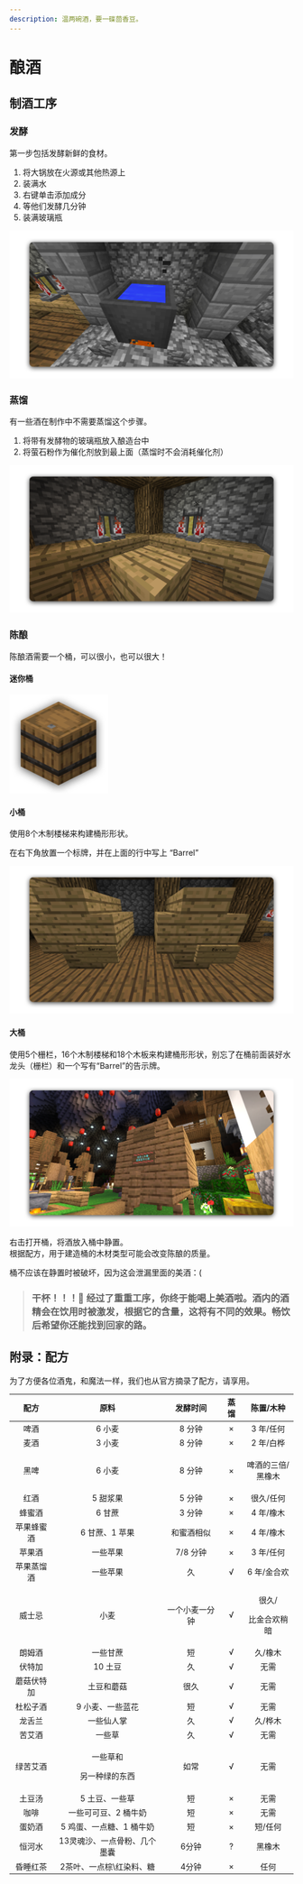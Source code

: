 ```yaml
---
description: 温两碗酒，要一碟茴香豆。
---
```


# 酿酒

## 制酒工序

### 发酵

第一步包括发酵新鲜的食材。

1. 将大锅放在火源或其他热源上
2. 装满水
3. 右键单击添加成分
4. 等他们发酵几分钟
5. 装满玻璃瓶

![如果你想知道配料发酵的时间，可以使用时钟右键大锅查看。](../../.gitbook/assets/1.png)

### 蒸馏

有一些酒在制作中不需要蒸馏这个步骤。

1. 将带有发酵物的玻璃瓶放入酿造台中
2. 将萤石粉作为催化剂放到最上面（蒸馏时不会消耗催化剂）

![](../../.gitbook/assets/2.png)

### 陈酿

陈酿酒需要一个桶，可以很小，也可以很大！

#### 迷你桶

![迷你桶可以用于一些啤酒的陈酿， 只需制作和放置酒桶，然后将啤酒装好放进去即可。](../../.gitbook/assets/mini.png)

#### 小桶

使用8个木制楼梯来构建桶形形状。

在右下角放置一个标牌，并在上面的行中写上 “Barrel”

![创造成功会提示“木桶已创造”。](../../.gitbook/assets/3.png)

#### 大桶

使用5个栅栏，16个木制楼梯和18个木板来构建桶形形状，别忘了在桶前面装好水龙头（栅栏）和一个写有“Barrel”的告示牌。

![创造成功会提示“木桶已创造”。](../../.gitbook/assets/4.png)

右击打开桶，将酒放入桶中静置。\
根据配方，用于建造桶的木材类型可能会改变陈酿的质量。

桶不应该在静置时被破坏，因为这会泄漏里面的美酒：(

> ### 干杯！！！:beers: 经过了重重工序，你终于能喝上美酒啦。酒内的酒精会在饮用时被激发，根据它的含量，这将有不同的效果。畅饮后希望你还能找到回家的路。

## 附录：配方

为了方便各位酒鬼，和魔法一样，我们也从官方摘录了配方，请享用。

|   配方  |             原料            |   发酵时间  |  蒸馏 |          陈置/木种          |
| :---: | :-----------------------: | :-----: | :-: | :---------------------: |
|   啤酒  |            6 小麦           |   8 分钟  |  ×  |          3 年/任何         |
|   麦酒  |            3 小麦           |   8 分钟  |  ×  |          2 年/白桦         |
|   黑啤  |            6 小麦           |   8 分钟  |  ×  |   <p>啤酒的三倍/<br>黑橡木</p>  |
|   红酒  |           5 甜浆果           |   5 分钟  |  ×  |          很久/任何          |
|  蜂蜜酒  |            6 甘蔗           |   3 分钟  |  ×  |          4 年/橡木         |
| 苹果蜂蜜酒 |         6 甘蔗、1 苹果         |  和蜜酒相似  |  ×  |          4 年/橡木         |
|  苹果酒  |            一些苹果           |  7/8 分钟 |  ×  |          3 年/任何         |
| 苹果蒸馏酒 |            一些苹果           |    久    |  √  |         6 年/金合欢         |
|  威士忌  |             小麦            | 一个小麦一分钟 |  √  | <p>很久/</p><p>比金合欢稍暗</p> |
|  朗姆酒  |            一些甘蔗           |    短    |  √  |           久/橡木          |
|  伏特加  |           10 土豆           |    久    |  √  |            无需           |
| 蘑菇伏特加 |           土豆和蘑菇           |    很久   |  √  |            无需           |
|  杜松子酒 |         9 小麦、一些蓝花         |    短    |  √  |            无需           |
|  龙舌兰  |           一些仙人掌           |    久    |  √  |           久/桦木          |
|  苦艾酒  |            一些草            |    久    |  √  |            无需           |
|  绿苦艾酒 | <p>一些草和</p><p>另一种绿的东西</p> |    如常   |  √  |            无需           |
|  土豆汤  |          5 土豆、一些草         |    短    |  ×  |            无需           |
|   咖啡  |        一些可可豆、2 桶牛奶        |    短    |  ×  |            无需           |
|  蛋奶酒  |       5 鸡蛋、一点糖、1 桶牛奶      |    短    |  ×  |           短/任何          |
|  恒河水  |      13灵魂沙、一点骨粉、几个墨囊      |   6分钟   |  ?  |           黑橡木           |
|  昏睡红茶 |       2茶叶、一点棕\红染料、糖       |   4分钟   |  ×  |            任何           |
